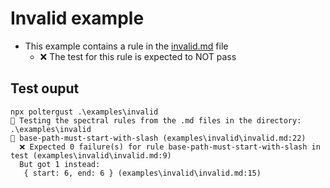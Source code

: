 # Invalid example

* This example contains a rule in the [invalid.md](invalid.md) file
  * ❌ The test for this rule is expected to NOT pass

## Test ouput

```
npx poltergust .\examples\invalid
🔎 Testing the spectral rules from the .md files in the directory: .\examples\invalid
👻 base-path-must-start-with-slash (examples\invalid\invalid.md:22)
  ❌ Expected 0 failure(s) for rule base-path-must-start-with-slash in test (examples\invalid\invalid.md:9)
  But got 1 instead:
   { start: 6, end: 6 } (examples\invalid\invalid.md:15)
```